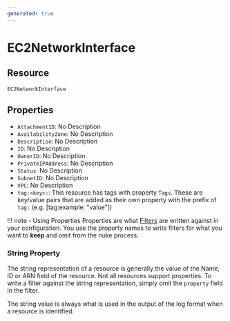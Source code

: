 ```yaml
---
generated: true
---
```


# EC2NetworkInterface


## Resource

```text
EC2NetworkInterface
```

## Properties


- `AttachmentID`: No Description
- `AvailabilityZone`: No Description
- `Description`: No Description
- `ID`: No Description
- `OwnerID`: No Description
- `PrivateIPAddress`: No Description
- `Status`: No Description
- `SubnetID`: No Description
- `VPC`: No Description
- `tag:<key>:`: This resource has tags with property `Tags`. These are key/value pairs that are
	added as their own property with the prefix of `tag:` (e.g. [tag:example: "value"]) 

!!! note - Using Properties
    Properties are what [Filters](../config-filtering.md) are written against in your configuration. You use the property
    names to write filters for what you want to **keep** and omit from the nuke process.

### String Property

The string representation of a resource is generally the value of the Name, ID or ARN field of the resource. Not all
resources support properties. To write a filter against the string representation, simply omit the `property` field in
the filter.

The string value is always what is used in the output of the log format when a resource is identified.


